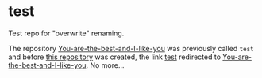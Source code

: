 # test
Test repo for "overwrite" renaming.

The repository [You-are-the-best-and-I-like-you](https://github.com/doekman/You-are-the-best-and-I-like-you) was previously called `test`
and before [this repository](https://github.com/doekman/test) was created, the link [test](https://github.com/doekman/test) redirected to [You-are-the-best-and-I-like-you](https://github.com/doekman/You-are-the-best-and-I-like-you). No more...

